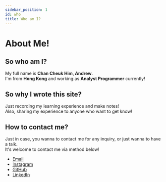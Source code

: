 ```yaml
---
sidebar_position: 1
id: who
title: Who am I?
---
```


# About Me!

## So who am I?  
My full name is **Chan Cheuk Him, Andrew**.  
I'm from **Hong Kong** and working as **Analyst Programmer** currently!  

## So why I wrote this site?  
Just recording my learning experience and make notes!  
Also, sharing my experience to anyone who want to get know!

## How to contact me?  
Just in case, you wanna to contact me for any inquiry, or just wanna to have a talk.  
It's welcome to contact me via method below!  
- [Email](mailto:chanandrew96@yahoo.com.hk)
- [Instagram](https://www.instagram.com/c2him)  
- [GitHub](https://github.com/chanandrew96)  
- [LinkedIn](https://www.linkedin.com/in/andrewchan-961124/)  